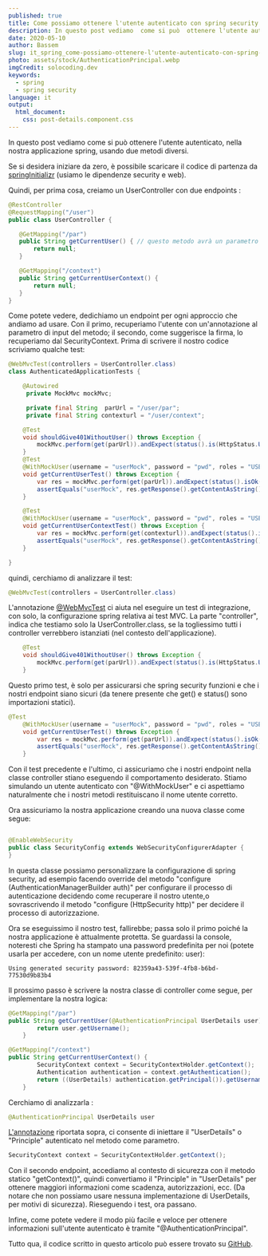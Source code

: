```yaml
---
published: true
title: Come possiamo ottenere l'utente autenticato con spring security 
description: In questo post vediamo  come si può  ottenere l'utente autenticato, nella nostra applicazione spring, usando...
date: 2020-05-10
author: Bassem
slug: it_spring_come-possiamo-ottenere-l'utente-autenticato-con-spring-security
photo: assets/stock/AuthenticationPrincipal.webp
imgCredit: solocoding.dev
keywords:
  - spring
  - spring security
language: it
output:
  html_document:
    css: post-details.component.css
---
```


In questo post vediamo  come si può  ottenere l'utente autenticato, nella nostra applicazione spring, usando due metodi diversi.

Se si desidera iniziare da zero, è possibile scaricare il codice di partenza da [springInitializr](https://start.spring.io/#!type=maven-project&language=java&platformVersion=2.2.6.RELEASE&packaging=jar&jvmVersion=11&groupId=dev.solocoding&artifactId=authenticated&name=authenticated&description=spring-tips%20get%20current%20authenticated&packageName=dev.solocoding.authenticated&dependencies=security,web,lombok) (usiamo le dipendenze security e web).  

Quindi, per prima cosa, creiamo un UserController
con due endpoints :
 ```java
@RestController
@RequestMapping("/user")
public class UserController {

    @GetMapping("/par")
    public String getCurrentUser() { // questo metodo avrà un parametro di input
        return null;
    }

    @GetMapping("/context")
    public String getCurrentUserContext() {
        return null;
    }
}
```
Come potete vedere, dedichiamo un endpoint per ogni approccio che andiamo ad usare. Con il primo, recuperiamo l'utente con un'annotazione al parametro di input del metodo; il secondo, come suggerisce la firma, lo recuperiamo dal SecurityContext. Prima di scrivere il nostro codice scriviamo qualche test: 
```java
@WebMvcTest(controllers = UserController.class)
class AuthenticatedApplicationTests {

	@Autowired
	 private MockMvc mockMvc;

	 private final String  parUrl = "/user/par";
	 private final String contexturl = "/user/context";

	@Test
	void shouldGive401WithoutUser() throws Exception {
		mockMvc.perform(get(parUrl)).andExpect(status().is(HttpStatus.UNAUTHORIZED.value()));
	}
	@Test
	@WithMockUser(username = "userMock", password = "pwd", roles = "USER")
	void getCurrentUserTest() throws Exception {
		var res = mockMvc.perform(get(parUrl)).andExpect(status().isOk()).andReturn();
		assertEquals("userMock", res.getResponse().getContentAsString());
	}

	@Test
	@WithMockUser(username = "userMock", password = "pwd", roles = "USER")
	void getCurrentUserContextTest() throws Exception {
		var res = mockMvc.perform(get(contexturl)).andExpect(status().isOk()).andReturn();
		assertEquals("userMock", res.getResponse().getContentAsString());
	}

}
```
quindi, cerchiamo di analizzare il test: 
```java
@WebMvcTest(controllers = UserController.class)
```
L'annotazione [@WebMvcTest](https://docs.spring.io/spring-boot/docs/current/api/org/springframework/boot/test/autoconfigure/web/servlet/WebMvcTest.html)
 ci aiuta  nel eseguire un test di integrazione, con solo, la configurazione spring relativa ai test MVC. La parte "controller", indica che testiamo  solo la  UserController.class, se la togliessimo  tutti i controller verrebbero  istanziati (nel contesto dell'applicazione). 
```java
	@Test
	void shouldGive401WithoutUser() throws Exception {
		mockMvc.perform(get(parUrl)).andExpect(status().is(HttpStatus.UNAUTHORIZED.value()));
	}
```
Questo primo test, è solo per assicurarsi che spring security funzioni e che i nostri endpoint siano sicuri (da tenere presente che get() e status() sono importazioni statici).

```java
@Test
	@WithMockUser(username = "userMock", password = "pwd", roles = "USER")
	void getCurrentUserTest() throws Exception {
		var res = mockMvc.perform(get(parUrl)).andExpect(status().isOk()).andReturn();
		assertEquals("userMock", res.getResponse().getContentAsString());
	}
```
Con il test precedente e l'ultimo, ci assicuriamo che i nostri endpoint nella classe controller stiano eseguendo il comportamento desiderato. Stiamo simulando un utente autenticato con "@WithMockUser" e ci aspettiamo naturalmente che i nostri metodi restituiscano il nome utente corretto.  

Ora assicuriamo la nostra applicazione creando una nuova classe come segue:
```java

@EnableWebSecurity
public class SecurityConfig extends WebSecurityConfigurerAdapter {
}
```
In questa classe possiamo personalizzare la configurazione di spring security, ad esempio facendo override del metodo "configure (AuthenticationManagerBuilder auth)" per configurare il processo di autenticazione decidendo come recuperare il nostro utente,o sovrascrivendo il metodo "configure (HttpSecurity http)" per decidere il processo di autorizzazione.<br>

Ora se eseguissimo il nostro test, fallirebbe; passa solo il primo poiché la nostra applicazione è attualmente protetta. Se guardassi la console, noteresti che Spring ha stampato una password predefinita per noi (potete usarla per accedere, con un nome utente predefinito: user):
```markup
Using generated security password: 82359a43-539f-4fb8-b6bd-77530d9b83b4
```
Il prossimo passo è scrivere la nostra classe di controller come segue, per implementare la nostra logica:
```java
@GetMapping("/par")
public String getCurrentUser(@AuthenticationPrincipal UserDetails user) {
        return user.getUsername();
    }

@GetMapping("/context")
public String getCurrentUserContext() {
        SecurityContext context = SecurityContextHolder.getContext();
        Authentication authentication = context.getAuthentication();
        return ((UserDetails) authentication.getPrincipal()).getUsername();
    }
```
Cerchiamo di analizzarla :
```java
@AuthenticationPrincipal UserDetails user
```
[L'annotazione](https://docs.spring.io/spring-security/site/docs/current/api/org/springframework/security/core/annotation/AuthenticationPrincipal.html) riportata sopra, ci consente di iniettare il "UserDetails" o "Principle" autenticato  nel metodo come parametro.
 ```java
 SecurityContext context = SecurityContextHolder.getContext();
 ```
Con il secondo endpoint, accediamo al contesto di sicurezza con il metodo statico "getContext()", quindi convertiamo il "Principle" in "UserDetails" per ottenere maggiori informazioni come scadenza, autorizzazioni, ecc. (Da notare che non possiamo usare nessuna implementazione di UserDetails, per motivi di sicurezza). Rieseguendo i test, ora passano.
<br>

Infine, come potete vedere  il modo più facile e veloce per ottenere informazioni  sull'utente autenticato è tramite "@AuthenticationPrincipal".
<br>

Tutto qua, il codice scritto in questo articolo può essere trovato su [GitHub](https://github.com/s0l0c0ding/spring-tips/tree/master/authenticated). 

